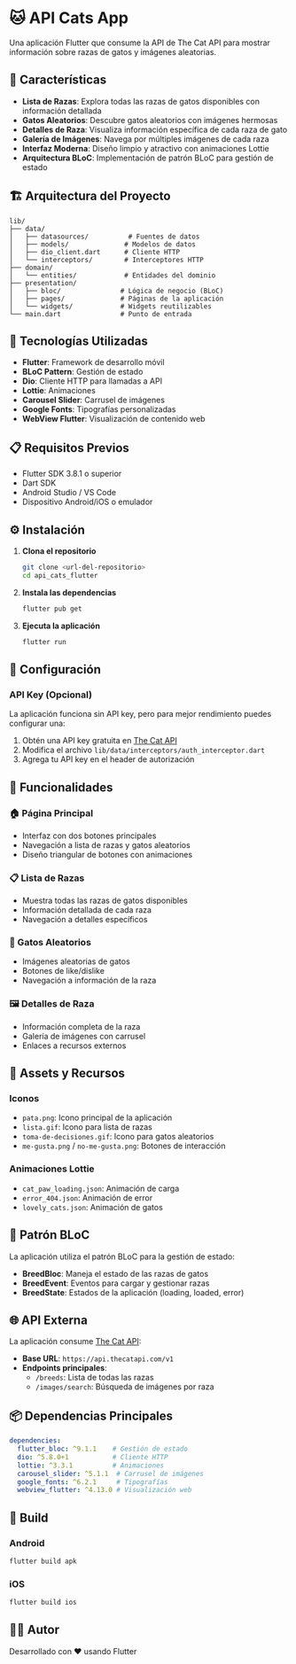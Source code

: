 # 🐱 API Cats App

Una aplicación Flutter que consume la API de The Cat API para mostrar información sobre razas de gatos y imágenes aleatorias.

## 📱 Características

- **Lista de Razas**: Explora todas las razas de gatos disponibles con información detallada
- **Gatos Aleatorios**: Descubre gatos aleatorios con imágenes hermosas
- **Detalles de Raza**: Visualiza información específica de cada raza de gato
- **Galería de Imágenes**: Navega por múltiples imágenes de cada raza
- **Interfaz Moderna**: Diseño limpio y atractivo con animaciones Lottie
- **Arquitectura BLoC**: Implementación de patrón BLoC para gestión de estado

## 🏗️ Arquitectura del Proyecto

```
lib/
├── data/
│   ├── datasources/          # Fuentes de datos
│   ├── models/              # Modelos de datos
│   ├── dio_client.dart      # Cliente HTTP
│   └── interceptors/        # Interceptores HTTP
├── domain/
│   └── entities/            # Entidades del dominio
├── presentation/
│   ├── bloc/               # Lógica de negocio (BLoC)
│   ├── pages/              # Páginas de la aplicación
│   └── widgets/            # Widgets reutilizables
└── main.dart               # Punto de entrada
```

## 🚀 Tecnologías Utilizadas

- **Flutter**: Framework de desarrollo móvil
- **BLoC Pattern**: Gestión de estado
- **Dio**: Cliente HTTP para llamadas a API
- **Lottie**: Animaciones
- **Carousel Slider**: Carrusel de imágenes
- **Google Fonts**: Tipografías personalizadas
- **WebView Flutter**: Visualización de contenido web

## 📋 Requisitos Previos

- Flutter SDK 3.8.1 o superior
- Dart SDK
- Android Studio / VS Code
- Dispositivo Android/iOS o emulador

## ⚙️ Instalación

1. **Clona el repositorio**
   ```bash
   git clone <url-del-repositorio>
   cd api_cats_flutter
   ```

2. **Instala las dependencias**
   ```bash
   flutter pub get
   ```

3. **Ejecuta la aplicación**
   ```bash
   flutter run
   ```

## 🔧 Configuración

### API Key (Opcional)
La aplicación funciona sin API key, pero para mejor rendimiento puedes configurar una:

1. Obtén una API key gratuita en [The Cat API](https://thecatapi.com/)
2. Modifica el archivo `lib/data/interceptors/auth_interceptor.dart`
3. Agrega tu API key en el header de autorización

## 📱 Funcionalidades

### 🏠 Página Principal
- Interfaz con dos botones principales
- Navegación a lista de razas y gatos aleatorios
- Diseño triangular de botones con animaciones

### 📋 Lista de Razas
- Muestra todas las razas de gatos disponibles
- Información detallada de cada raza
- Navegación a detalles específicos

### 🎲 Gatos Aleatorios
- Imágenes aleatorias de gatos
- Botones de like/dislike
- Navegación a información de la raza

### 🖼️ Detalles de Raza
- Información completa de la raza
- Galería de imágenes con carrusel
- Enlaces a recursos externos

## 🎨 Assets y Recursos

### Iconos
- `pata.png`: Icono principal de la aplicación
- `lista.gif`: Icono para lista de razas
- `toma-de-decisiones.gif`: Icono para gatos aleatorios
- `me-gusta.png` / `no-me-gusta.png`: Botones de interacción

### Animaciones Lottie
- `cat_paw_loading.json`: Animación de carga
- `error_404.json`: Animación de error
- `lovely_cats.json`: Animación de gatos

## 🔄 Patrón BLoC

La aplicación utiliza el patrón BLoC para la gestión de estado:

- **BreedBloc**: Maneja el estado de las razas de gatos
- **BreedEvent**: Eventos para cargar y gestionar razas
- **BreedState**: Estados de la aplicación (loading, loaded, error)

## 🌐 API Externa

La aplicación consume [The Cat API](https://thecatapi.com/):
- **Base URL**: `https://api.thecatapi.com/v1`
- **Endpoints principales**:
  - `/breeds`: Lista de todas las razas
  - `/images/search`: Búsqueda de imágenes por raza

## 📦 Dependencias Principales

```yaml
dependencies:
  flutter_bloc: ^9.1.1    # Gestión de estado
  dio: ^5.8.0+1           # Cliente HTTP
  lottie: ^3.3.1          # Animaciones
  carousel_slider: ^5.1.1  # Carrusel de imágenes
  google_fonts: ^6.2.1     # Tipografías
  webview_flutter: ^4.13.0 # Visualización web
```


## 📱 Build

### Android
```bash
flutter build apk
```

### iOS
```bash
flutter build ios
```

## 👨‍💻 Autor

Desarrollado con ❤️ usando Flutter
